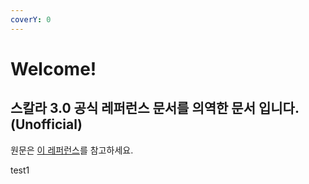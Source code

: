```yaml
---
coverY: 0
---
```


# Welcome!

## 스칼라 3.0 공식 레퍼런스 문서를 의역한 문서 입니다. (Unofficial)

원문은 [이 레퍼런스](https://docs.scala-lang.org/scala3/reference/overview.html)를 참고하세요.

test1
